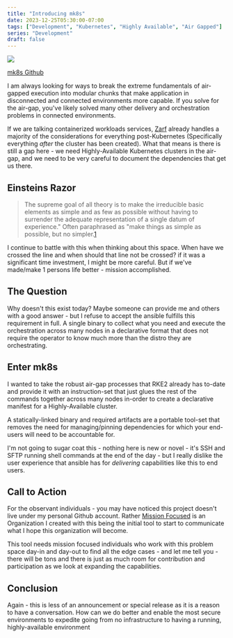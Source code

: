 ```yaml
---
title: "Introducing mk8s"
date: 2023-12-25T05:30:00-07:00
tags: ["Development", "Kubernetes", "Highly Available", "Air Gapped"]
series: "Development"
draft: false
---
```


![](https://content.bekindchooseviolence.com/mk8s-preview.jpeg)

[mk8s Github](https://github.com/mission-focused/mk8s)

I am always looking for ways to break the extreme fundamentals of air-gapped execution into modular chunks that make application in disconnected and connected environments more capable. If you solve for the air-gap, you've likely solved many other delivery and orchestration problems in connected environments.

If we are talking containerized workloads services, [Zarf](zarf.dev) already handles a majority of the considerations for everything post-Kubernetes (Specifically everything _after_ the cluster has been created). What that means is there is still a gap here - we need Highly-Available Kubernetes clusters in the air-gap, and we need to be very careful to document the dependencies that get us there.

## Einsteins Razor

> The supreme goal of all theory is to make the irreducible basic elements as simple and as few as possible without having to surrender the adequate representation of a single datum of experience." Often paraphrased as "make things as simple as possible, but no simpler.[1](https://en.wikipedia.org/wiki/Philosophical_razor#:~:text=Einstein's%20razor%3A%20%22The%20supreme%20goal,possible%2C%20but%20no%20simpler.%22)

I continue to battle with this when thinking about this space. When have we crossed the line and when should that line not be crossed? if it was a significant time investment, I might be more careful. But if we've made/make 1 persons life better - mission accomplished.

## The Question

Why doesn't this exist today? Maybe someone can provide me and others with a good answer - but I refuse to accept the ansible fulfills this requirement in full. A single binary to collect what you need and execute the orchestration across many nodes in a declarative format that does not require the operator to know much more than the distro they are orchestrating.

## Enter mk8s

I wanted to take the robust air-gap processes that RKE2 already has to-date and provide it with an instruction-set that just glues the rest of the commands together across many nodes in-order to create a declarative manifest for a Highly-Available cluster.

A statically-linked binary and required artifacts are a portable tool-set that removes the need for managing/pinning dependencies for which your end-users will need to be accountable for. 

I'm not going to sugar coat this - nothing here is new or novel - it's SSH and SFTP running shell commands at the end of the day - but I really dislike the user experience that ansible has for _delivering_ capabilities like this to end users. 

## Call to Action

For the observant individuals - you may have noticed this project doesn't live under my personal Github account. Rather [Mission Focused](https://github.com/mission-focused) is an Organization I created with this being the initial tool to start to communicate what I hope this organization will become. 

This tool needs mission focused individuals who work with this problem space day-in and day-out to find all the edge cases - and let me tell you - there will be tons and there is just as much room for contribution and participation as we look at expanding the capabilities. 

## Conclusion

Again - this is less of an announcement or special release as it is a reason to have a conversation. How can we do better and enable the most secure environments to expedite going from no infrastructure to having a running, highly-available environment 